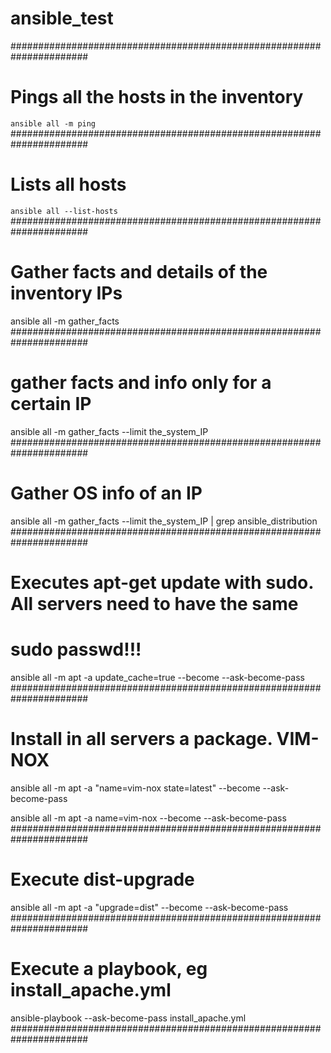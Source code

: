 # ansible_test

######################################################################
# Pings all the hosts in the inventory
```ansible all -m ping```
######################################################################
# Lists all hosts
```ansible all --list-hosts```
######################################################################
# Gather facts and details of the inventory IPs
ansible all -m gather_facts
######################################################################
# gather facts and info only for a certain IP
ansible all -m gather_facts --limit the_system_IP
######################################################################
# Gather OS info of an IP
ansible all -m gather_facts --limit the_system_IP | grep ansible_distribution
######################################################################
# Executes apt-get update with sudo. All servers need to have the same
# sudo passwd!!!
ansible all -m apt -a update_cache=true --become --ask-become-pass
######################################################################
# Install in all servers a package. VIM-NOX
ansible all -m apt -a "name=vim-nox state=latest" --become --ask-become-pass

ansible all -m apt -a name=vim-nox --become --ask-become-pass
######################################################################
# Execute dist-upgrade
ansible all -m apt -a "upgrade=dist" --become --ask-become-pass
######################################################################
# Execute a playbook, eg install_apache.yml
ansible-playbook --ask-become-pass install_apache.yml
######################################################################
